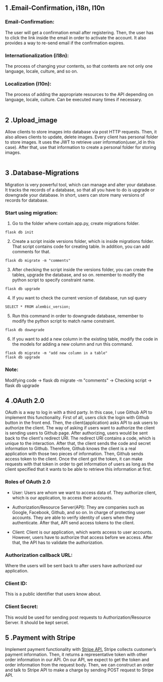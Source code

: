 ## 1 .Email-Confirmation, i18n, l10n
### Email-Confirmation:
The user will get a confirmation email after registering. Then, the user has to click the link inside the email in order to activate the account. It also provides a way to re-send email if the confirmation expires.<br>
### Internationalization (i18n):
The process of changing your contents, so that contents are not only one language, locale, culture, and so on.<br>
### Localization (l10n):
The process of adding the appropriate resources to the API depending on language, locale, culture.  Can be executed many times if necessary.<br>
<br>

## 2 .Upload_image
Allow clients to store images into database via post HTTP requests. Then, it also allows clients to update, delete images. Every client has personal folder to store images. It uses the JWT to retrieve user information(user_id in this case). After that, use that information to create a personal folder for storing images.<br>
<br>


## 3 .Database-Migrations
Migration is very powerful tool, which can manage and alter your database. It tracks the records of a database, so that all you have to do is upgrade or downgrade your database. In short, users can store many versions of records for database.

### Start using migration:
1. Go to the folder where contain app.py, create migrations folder.
```
flask db init
```

2. Create a script inside versions folder, which is inside migrations folder. That script contains code for creating table. In addition, you can add comments for that.
```
flask db migrate -m "comments"
```

3. After checking the script inside the versions folder, you can create the tables, upgrade the database, and so on. remember to modify the python script to specify constraint name.
```
flask db upgrade 
```

4. If you want to check the current version of database, run sql query
```
SELECT * FROM alembic_version;
```

5. Run this command in order to downgrade database, remember to modify the python script to match name constraint.
```
flask db downgrade
```

6. If you want to add a new column in the existing table, modify the code in the models for adding a new column and run this command.
```
flask db migrate -m "add new column in a table"
flask db upgrade
```

### Note:
Modifying code -> flask db migrate -m "comments" -> Checking script -> flask db upgrade<br>


## 4 .OAuth 2.0
 OAuth is a way to log in with a third party. In this case, I use Github API to implement this functionality. First of all, users click the login with Github button in the front end. Then, the client(application) asks API to ask users to authorize the client. The way of asking if users want to authorize the client is sending users to Github page. After authorizing, users would be sent back to the client's redirect URI. The redirect URI contains a code, which is unique to the interaction. After that, the client sends the code and secret information to Github. Therefore, Github knows the client is a real application with those two pieces of information. Then, Github sends access token to the client. Once the client got the token, it can make requests with that token in order to get information of users as long as the client specified that it wants to be able to retrieve this information at first.


### Roles of OAuth 2.0
- User:
Users are whom we want to access data of. They authorize client, which is our application, to access their accounts.

- Authorization/Resource Server(API):
They are companies such as Google, Facebook, Github, and so on. In charge of protecting user accounts. They are able to verify identity of users when they authenticate. After that, API send access tokens to the client. 

- Client:
Client is our application, which wants access to user accounts. However, users have to authorize that access before we access. After that, the API has to validate the authorization. 

### Authorization callback URL:
Where the users will be sent back to after users have authorized our application.

### Client ID:
This is a public identifier that users know about.

### Client Secret:
This would be used for sending post requests to Authorization/Resource Server. It should be kept sercet.



## 5 .Payment with Stripe
Implement payment functionality with [Stripe API.](http://www.quora.com/Adam-DAngelo) Stripe collects customer’s payment information. Then, it returns a representative token with other order information in our API. On our API, we expect to get the token and order information from the request body. Then, we can construct an order and talk to Stripe API to make a charge by sending POST request to Stripe API.
